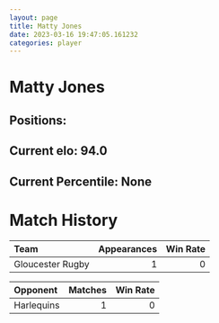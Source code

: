 ```yaml
---  
layout: page  
title: Matty Jones  
date: 2023-03-16 19:47:05.161232  
categories: player  
---
```

# Matty Jones

## Positions: 

## Current elo: 94.0

## Current Percentile: None

# Match History


| Team             |   Appearances |   Win Rate |
|:-----------------|--------------:|-----------:|
| Gloucester Rugby |             1 |          0 |

| Opponent   |   Matches |   Win Rate |
|:-----------|----------:|-----------:|
| Harlequins |         1 |          0 |